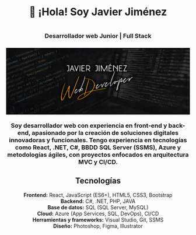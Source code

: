 <div align="center">
  <h1>👋 ¡Hola! Soy Javier Jiménez<h1>
  <h3>Desarrollador web Junior | Full Stack<h3>

  ![Banner](https://github.com/JaviJimenezFernandez/JaviJimenezFernandez/blob/main/BannerGithub.jpg)

  <p>Soy desarrollador web con experiencia en front-end y back-end, apasionado por la creación de soluciones digitales innovadoras y funcionales.
  Tengo experiencia en tecnologías como React, .NET, C#, BBDD SQL Server (SSMS), Azure y metodologías ágiles, con proyectos enfocados en arquitectura MVC y CI/CD.<p>

</div>

<section align="center">
  <h2>Tecnologías</h2>
  <ul style="list-style-type: none; padding: 0;">
    <li><strong>Frontend:</strong> React, JavaScript (ES6+), HTML5, CSS3, Bootstrap</li>
    <li><strong>Backend:</strong> C#, .NET, PHP, JAVA</li>
    <li><strong>Base de datos:</strong> SQL (SQL Server, MySQL)</li>
    <li><strong>Cloud:</strong> Azure (App Services, SQL, DevOps), CI/CD</li>
    <li><strong>Herramientas y frameworks:</strong> Visual Studio, Git, SSMS</li>
    <li><strong>Diseño:</strong> Photoshop, Figma, Illustrator</li>
  </ul>
</section>
